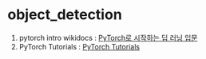 # object_detection


01. pytorch intro wikidocs : [PyTorch로 시작하는 딥 러닝 입문](https://wikidocs.net/book/2788)
02. PyTorch Tutorials : [PyTorch Tutorials](https://youtube.com/playlist?list=PLhhyoLH6IjfxeoooqP9rhU3HJIAVAJ3Vz)